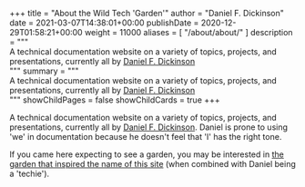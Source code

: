+++
title = "About the Wild Tech 'Garden'"
author = "Daniel F. Dickinson"
date = 2021-03-07T14:38:01+00:00
publishDate = 2020-12-29T01:58:21+00:00
weight = 11000
aliases = [
	"/about/about/"
]
description = """\
A technical documentation website on a variety of topics, projects, and \
presentations, currently all by [Daniel F. Dickinson](https://www.danielfdickinson.ca/)\
"""
summary = """\
A technical documentation website on a variety of topics, projects, and \
presentations, currently all by [Daniel F. Dickinson](https://www.danielfdickinson.ca/)\
"""
showChildPages = false
showChildCards = true
+++

A technical documentation website on a variety of topics, projects, and
presentations, currently all by [Daniel F.
Dickinson](https://www.danielfdickinson.ca/). Daniel is prone to using
'we' in documentation because he doesn't feel that 'I' has the right tone.

If you came here expecting to see a garden, you may be interested in [the
garden that inspired the name of this
site](https://www.princesandmadmen.ca/blog/garden-gallery/) (when
combined with Daniel being a 'techie').
